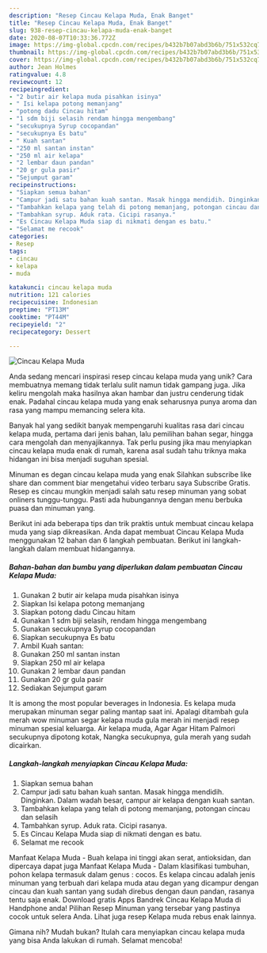 ```yaml
---
description: "Resep Cincau Kelapa Muda, Enak Banget"
title: "Resep Cincau Kelapa Muda, Enak Banget"
slug: 938-resep-cincau-kelapa-muda-enak-banget
date: 2020-08-07T10:33:36.772Z
image: https://img-global.cpcdn.com/recipes/b432b7b07abd3b6b/751x532cq70/cincau-kelapa-muda-foto-resep-utama.jpg
thumbnail: https://img-global.cpcdn.com/recipes/b432b7b07abd3b6b/751x532cq70/cincau-kelapa-muda-foto-resep-utama.jpg
cover: https://img-global.cpcdn.com/recipes/b432b7b07abd3b6b/751x532cq70/cincau-kelapa-muda-foto-resep-utama.jpg
author: Jean Holmes
ratingvalue: 4.8
reviewcount: 12
recipeingredient:
- "2 butir air kelapa muda pisahkan isinya"
- " Isi kelapa potong memanjang"
- "potong dadu Cincau hitam"
- "1 sdm biji selasih rendam hingga mengembang"
- "secukupnya Syrup cocopandan"
- "secukupnya Es batu"
- " Kuah santan"
- "250 ml santan instan"
- "250 ml air kelapa"
- "2 lembar daun pandan"
- "20 gr gula pasir"
- "Sejumput garam"
recipeinstructions:
- "Siapkan semua bahan"
- "Campur jadi satu bahan kuah santan. Masak hingga mendidih. Dinginkan. Dalam wadah besar, campur air kelapa dengan kuah santan."
- "Tambahkan kelapa yang telah di potong memanjang, potongan cincau dan selasih"
- "Tambahkan syrup. Aduk rata. Cicipi rasanya."
- "Es Cincau Kelapa Muda siap di nikmati dengan es batu."
- "Selamat me recook"
categories:
- Resep
tags:
- cincau
- kelapa
- muda

katakunci: cincau kelapa muda 
nutrition: 121 calories
recipecuisine: Indonesian
preptime: "PT13M"
cooktime: "PT44M"
recipeyield: "2"
recipecategory: Dessert

---
```



![Cincau Kelapa Muda](https://img-global.cpcdn.com/recipes/b432b7b07abd3b6b/751x532cq70/cincau-kelapa-muda-foto-resep-utama.jpg)

Anda sedang mencari inspirasi resep cincau kelapa muda yang unik? Cara membuatnya memang tidak terlalu sulit namun tidak gampang juga. Jika keliru mengolah maka hasilnya akan hambar dan justru cenderung tidak enak. Padahal cincau kelapa muda yang enak seharusnya punya aroma dan rasa yang mampu memancing selera kita.

Banyak hal yang sedikit banyak mempengaruhi kualitas rasa dari cincau kelapa muda, pertama dari jenis bahan, lalu pemilihan bahan segar, hingga cara mengolah dan menyajikannya. Tak perlu pusing jika mau menyiapkan cincau kelapa muda enak di rumah, karena asal sudah tahu triknya maka hidangan ini bisa menjadi suguhan spesial.

Minuman es degan cincau kelapa muda yang enak Silahkan subscribe like share dan comment biar mengetahui video terbaru saya Subscribe Gratis. Resep es cincau mungkin menjadi salah satu resep minuman yang sobat onliners tunggu-tunggu. Pasti ada hubungannya dengan menu berbuka puasa dan minuman yang.


Berikut ini ada beberapa tips dan trik praktis untuk membuat cincau kelapa muda yang siap dikreasikan. Anda dapat membuat Cincau Kelapa Muda menggunakan 12 bahan dan 6 langkah pembuatan. Berikut ini langkah-langkah dalam membuat hidangannya.

<!--inarticleads1-->

##### Bahan-bahan dan bumbu yang diperlukan dalam pembuatan Cincau Kelapa Muda:

1. Gunakan 2 butir air kelapa muda pisahkan isinya
1. Siapkan  Isi kelapa potong memanjang
1. Siapkan potong dadu Cincau hitam
1. Gunakan 1 sdm biji selasih, rendam hingga mengembang
1. Gunakan secukupnya Syrup cocopandan
1. Siapkan secukupnya Es batu
1. Ambil  Kuah santan:
1. Gunakan 250 ml santan instan
1. Siapkan 250 ml air kelapa
1. Gunakan 2 lembar daun pandan
1. Gunakan 20 gr gula pasir
1. Sediakan Sejumput garam


It is among the most popular beverages in Indonesia. Es kelapa muda merupakan minuman segar paling mantap saat ini. Apalagi ditambah gula merah wow minuman segar kelapa muda gula merah ini menjadi resep minuman spesial keluarga. Air kelapa muda, Agar Agar Hitam Palmori secukupnya dipotong kotak, Nangka secukupnya, gula merah yang sudah dicairkan. 

<!--inarticleads2-->

##### Langkah-langkah menyiapkan Cincau Kelapa Muda:

1. Siapkan semua bahan
1. Campur jadi satu bahan kuah santan. Masak hingga mendidih. Dinginkan. Dalam wadah besar, campur air kelapa dengan kuah santan.
1. Tambahkan kelapa yang telah di potong memanjang, potongan cincau dan selasih
1. Tambahkan syrup. Aduk rata. Cicipi rasanya.
1. Es Cincau Kelapa Muda siap di nikmati dengan es batu.
1. Selamat me recook


Manfaat Kelapa Muda - Buah kelapa ini tinggi akan serat, antioksidan, dan dipercaya dapat juga Manfaat Kelapa Muda - Dalam klasifikasi tumbuhan, pohon kelapa termasuk dalam genus : cocos. Es kelapa cincau adalah jenis minuman yang terbuah dari kelapa muda atau degan yang dicampur dengan cincau dan kuah santan yang sudah direbus dengan daun pandan, rasanya tentu saja enak. Download gratis Apps Bandrek Cincau Kelapa Muda di Handphone anda! Pilihan Resep Minuman yang tersebar yang pastinya cocok untuk selera Anda. Lihat juga resep Kelapa muda rebus enak lainnya. 

Gimana nih? Mudah bukan? Itulah cara menyiapkan cincau kelapa muda yang bisa Anda lakukan di rumah. Selamat mencoba!
